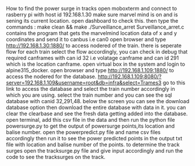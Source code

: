 How to find the power surge in tracks
open moboxterm and connect to rasberry pi with host id 192.168.1.30
make sure marvel mind is on and is sening its current location. open dashboard to check this.
then type the commands :
make clean && make
./Surveillance_arret
Surveillance_arret.c contains the program that gets the marvelmind location data of x and y coordinates and send it to canbus i.e can0
open browser and type http://192.168.1.30:1880/ to access nodered of the train. there is seperate flow for each train select the flow accordingly,
 you can check in debug that required canframes with can id 32 i.e volatage canframe and can id 291 which is the location canframe.
open virtual box in the system and login to alpine315_docker.
open browser and type http://192.168.1.109:1880/  to access the nodered for the database. 
http://192.168.1.109:8080/?server=192.168.1.109&username=root&db=infra&select=Trames3 go to this link to access the database and select the train number accordingly in which you are using.
select the train number and you can see the sql database with canid 32,291,48. below the screen you can see the download database option then download the entire database with data in it. 
you can clear the clearbase and see the fresh data getting added into the database.
open terminal, add this csv file in the data and then run the python file powersurge.py to get the output of powersurge points,its location and balise number.
open the powerpredict.py file and name csv files accordingly then run it to see the power predicted points in the output txt file with location and balise number of the points.
to determine the track surges open the tracksurge.py file and give input accordingly and run the code to see the tracksurges on the track.
